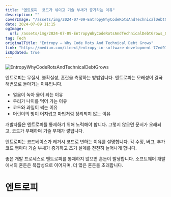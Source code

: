 ```yaml
---
title: "엔트로피  코드가 섞이고 기술 부채가 증가하는 이유"
description: ""
coverImage: "/assets/img/2024-07-09-EntropyWhyCodeRotsAndTechnicalDebtGrows_0.png"
date: 2024-07-09 11:15
ogImage: 
  url: /assets/img/2024-07-09-EntropyWhyCodeRotsAndTechnicalDebtGrows_0.png
tag: Tech
originalTitle: "Entropy — Why Code Rots And Technical Debt Grows"
link: "https://medium.com/itnext/entropy-in-software-development-77ed9110ef28"
isUpdated: true
---
```





![EntropyWhyCodeRotsAndTechnicalDebtGrows](/assets/img/2024-07-09-EntropyWhyCodeRotsAndTechnicalDebtGrows_0.png)

엔트로피는 무질서, 불확실성, 혼란을 측정하는 방법입니다. 엔트로피는 모래성이 결국 해변으로 돌아가는 이유입니다.

- 얼음이 녹아 물이 되는 이유
- 우리가 나이를 먹어 가는 이유
- 코드와 과일이 썩는 이유
- 어린이의 방이 어지럽고 마법처럼 정리되지 않는 이유

개발자들은 엔트로피를 통제하기 위해 노력해야 합니다. 그렇지 않으면 문서가 오래되고, 코드가 부패하며 기술 부채가 쌓입니다.

<div class="content-ad"></div>

엔트로피는 코드베이스가 레거시 코드로 변하는 이유를 설명합니다. 각 수정, 버그, 추가 코드 행마다 기술 부채가 증가하고 초기 설계를 천천히 늘어나게 합니다.

좋은 개발 프로세스로 엔트로피를 통제하지 않으면 혼돈이 발생합니다. 소프트웨어 개발에서의 혼돈은 복잡성으로 이어지며, 더 많은 혼돈을 초래합니다.

# 엔트로피